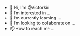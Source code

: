 - 👋 Hi, I’m @Victorkiri
- 👀 I’m interested in ...
- 🌱 I’m currently learning ...
- 💞️ I’m looking to collaborate on ...
- 📫 How to reach me ...

<!---
Victorkiri/Victorkiri is a ✨ special ✨ repository because its `README.md` (this file) appears on your GitHub profile.
You can click the Preview link to take a look at your changes.
--->

